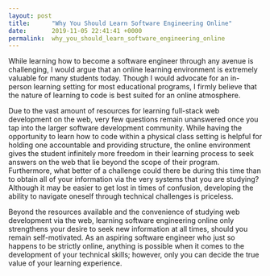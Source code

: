 ```yaml
---
layout: post
title:      "Why You Should Learn Software Engineering Online"
date:       2019-11-05 22:41:41 +0000
permalink:  why_you_should_learn_software_engineering_online
---
```



While learning how to become a software engineer through any avenue is challenging, I would argue that an online learning environment is extremely valuable for many students today. Though I would advocate for an in-person learning setting for most educational programs, I firmly believe that the nature of learning to code is best suited for an online atmosphere.

Due to the vast amount of resources for learning full-stack web development on the web, very few questions remain unanswered once you tap into the larger software development community. While having the opportunity to learn how to code within a physical class setting is helpful for holding one accountable and providing structure, the online environment gives the student infinitely more freedom in their learning process to seek answers on the web that lie beyond the scope of their program. Furthermore, what better of a challenge could there be during this time than to obtain all of your information via the very systems that you are studying? Although it may be easier to get lost in times of confusion, developing the ability to navigate oneself through technical challenges is priceless.

Beyond the resources available and the convenience of studying web development via the web, learning software engineering online only strengthens your desire to seek new information at all times, should you remain self-motivated. As an aspiring software engineer who just so happens to be strictly online, anything is possible when it comes to the development of your technical skills; however, only you can decide the true value of your learning experience.
